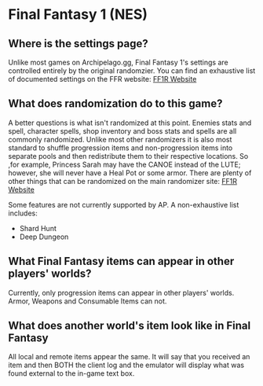 # Final Fantasy 1 (NES)

## Where is the settings page?
Unlike most games on Archipelago.gg, Final Fantasy 1's settings are controlled entirely by the original randomzier. You can find an exhaustive list of documented settings on the FFR website: [FF1R Website](https://finalfantasyrandomizer.com/)

## What does randomization do to this game?
A better questions is what isn't randomized at this point. Enemies stats and spell, character spells, shop inventory and boss stats and spells are all commonly randomized. Unlike most other randomizers it is also most standard to shuffle progression items and non-progression items into separate pools and then redistribute them to their respective locations. So ,for example, Princess Sarah may have the CANOE instead of the LUTE; however, she will never have a Heal Pot or some armor. There are plenty of other things that can be randomized on the main randomizer site: [FF1R Website](https://finalfantasyrandomizer.com/)

Some features are not currently supported by AP. A non-exhaustive list includes:
- Shard Hunt
- Deep Dungeon

## What Final Fantasy items can appear in other players' worlds?
Currently, only progression items can appear in other players' worlds. Armor, Weapons and Consumable Items can not.

## What does another world's item look like in Final Fantasy
All local and remote items appear the same. It will say that you received an item and then BOTH the client log and the emulator will display what was found external to the in-game text box.
